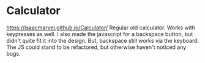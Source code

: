 # Calculator
https://isaacmarvel.github.io/Calculator/
Regular old calculator. Works with keypresses as well. I also made the javascript for a backspace button, but didn't quite fit it into the design. But, backspace still works via the keyboard. The JS could stand to be refactored, but otherwise haven't noticed any bugs. 
